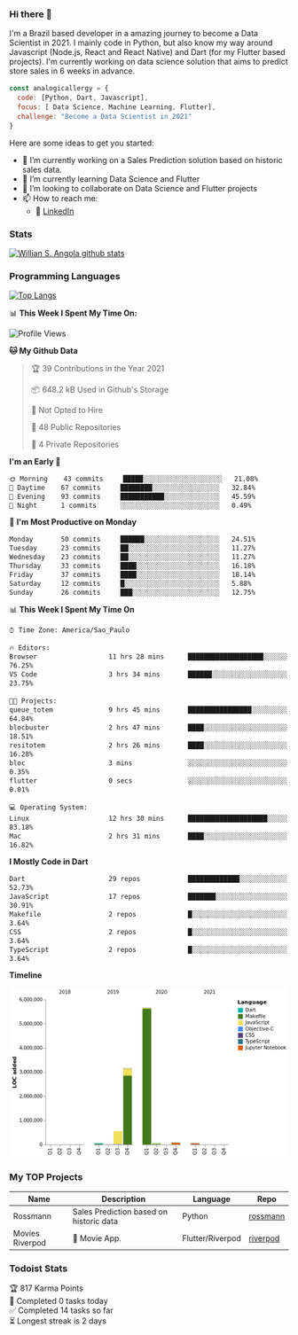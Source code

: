 ### Hi there 👋

I'm a Brazil based developer in a amazing journey to become a Data Scientist in 2021. I mainly code in Python, but also know my way around Javascript (Node.js, React and React Native) and Dart (for my Flutter based projects). I'm currently working on data science solution that aims to predict store sales in 6 weeks in advance.

```javascript
const analogicallergy = {
  code: [Python, Dart, Javascript],
  focus: [ Data Science, Machine Learning, Flutter],
  challenge: "Become a Data Scientist in 2021"
}
```

Here are some ideas to get you started:

- 🔭 I’m currently working on a Sales Prediction solution based on historic sales data.
- 🌱 I’m currently learning Data Science and Flutter
- 👯 I’m looking to collaborate on Data Science and Flutter projects
- 📫 How to reach me:
  - :office: [LinkedIn](https://www.linkedin.com/in/wsabsi/)

### Stats

[![Willian S. Angola github stats](https://github-readme-stats.vercel.app/api?username=analogicallergy&count_private=true&show_icons=true&theme=radical&hide_rank=false)](https://github.com/anuraghazra/github-readme-stats)

### Programming Languages

[![Top Langs](https://github-readme-stats.vercel.app/api/top-langs/?username=analogicallergy)](https://github.com/analogicallergy/github-readme-stats)

📊 **This Week I Spent My Time On:**

<!--START_SECTION:waka-->
![Profile Views](http://img.shields.io/badge/Profile%20Views-0-blue)

**🐱 My Github Data** 

> 🏆 39 Contributions in the Year 2021
 > 
> 📦 648.2 kB Used in Github's Storage 
 > 
> 🚫 Not Opted to Hire
 > 
> 📜 48 Public Repositories 
 > 
> 🔑 4 Private Repositories  
 > 
**I'm an Early 🐤** 

```text
🌞 Morning    43 commits     █████░░░░░░░░░░░░░░░░░░░░   21.08% 
🌆 Daytime    67 commits     ████████░░░░░░░░░░░░░░░░░   32.84% 
🌃 Evening    93 commits     ███████████░░░░░░░░░░░░░░   45.59% 
🌙 Night      1 commits      ░░░░░░░░░░░░░░░░░░░░░░░░░   0.49%

```
📅 **I'm Most Productive on Monday** 

```text
Monday       50 commits     ██████░░░░░░░░░░░░░░░░░░░   24.51% 
Tuesday      23 commits     ██░░░░░░░░░░░░░░░░░░░░░░░   11.27% 
Wednesday    23 commits     ██░░░░░░░░░░░░░░░░░░░░░░░   11.27% 
Thursday     33 commits     ████░░░░░░░░░░░░░░░░░░░░░   16.18% 
Friday       37 commits     ████░░░░░░░░░░░░░░░░░░░░░   18.14% 
Saturday     12 commits     █░░░░░░░░░░░░░░░░░░░░░░░░   5.88% 
Sunday       26 commits     ███░░░░░░░░░░░░░░░░░░░░░░   12.75%

```


📊 **This Week I Spent My Time On** 

```text
⌚︎ Time Zone: America/Sao_Paulo

🔥 Editors: 
Browser                  11 hrs 28 mins      ███████████████████░░░░░░   76.25% 
VS Code                  3 hrs 34 mins       ██████░░░░░░░░░░░░░░░░░░░   23.75%

🐱‍💻 Projects: 
queue_totem              9 hrs 45 mins       ████████████████░░░░░░░░░   64.84% 
blocbuster               2 hrs 47 mins       ████░░░░░░░░░░░░░░░░░░░░░   18.51% 
resitotem                2 hrs 26 mins       ████░░░░░░░░░░░░░░░░░░░░░   16.28% 
bloc                     3 mins              ░░░░░░░░░░░░░░░░░░░░░░░░░   0.35% 
flutter                  0 secs              ░░░░░░░░░░░░░░░░░░░░░░░░░   0.01%

💻 Operating System: 
Linux                    12 hrs 30 mins      ████████████████████░░░░░   83.18% 
Mac                      2 hrs 31 mins       ████░░░░░░░░░░░░░░░░░░░░░   16.82%

```

**I Mostly Code in Dart** 

```text
Dart                     29 repos            █████████████░░░░░░░░░░░░   52.73% 
JavaScript               17 repos            ███████░░░░░░░░░░░░░░░░░░   30.91% 
Makefile                 2 repos             █░░░░░░░░░░░░░░░░░░░░░░░░   3.64% 
CSS                      2 repos             █░░░░░░░░░░░░░░░░░░░░░░░░   3.64% 
TypeScript               2 repos             █░░░░░░░░░░░░░░░░░░░░░░░░   3.64%

```


**Timeline**

![Chart not found](https://raw.githubusercontent.com/AnalogicAllergy/AnalogicAllergy/main/charts/bar_graph.png) 


<!--END_SECTION:waka-->

### My TOP Projects

| Name            | Description                             | Language         | Repo                                                           |
| --------------- | --------------------------------------- | ---------------- | -------------------------------------------------------------- |
| Rossmann        | Sales Prediction based on historic data | Python           | [rossmann](https://github.com/AnalogicAllergy/data_science)    |
| Movies Riverpod | 🍕 Movie App.                           | Flutter/Riverpod | [riverpod](https://github.com/AnalogicAllergy/movies_riverpod) |

### Todoist Stats

<!-- TODO-IST:START -->
🏆  817 Karma Points           
🌸  Completed 0 tasks today           
✅  Completed 14 tasks so far           
⏳  Longest streak is 2 days
<!-- TODO-IST:END -->
